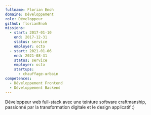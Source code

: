 ```yaml
---
fullname: Florian Enoh
domaine: Développement
role: Développeur
github: florianEnoh
missions:
  - start: 2017-01-10
    end: 2017-12-31
    status: service
    employer: octo
  - start: 2021-01-06
    end: 2021-08-31
    status: service
    employer: octo
    startups:
      - chauffage-urbain
competences:
  - Développement Frontend
  - Développement Backend
---
```

Développeur web full-stack avec une teinture software craftmanship, passionné par la transformation digitale et le design applicatif :)
